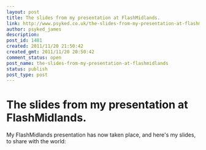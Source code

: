 ```yaml
---
layout: post
title: The slides from my presentation at FlashMidlands.
link: http://www.psyked.co.uk/the-slides-from-my-presentation-at-flashmidlands/
author: psyked_james
description: 
post_id: 1481
created: 2011/11/20 21:50:42
created_gmt: 2011/11/20 20:50:42
comment_status: open
post_name: the-slides-from-my-presentation-at-flashmidlands
status: publish
post_type: post
---
```


# The slides from my presentation at FlashMidlands.

My FlashMidlands presentation has now taken place, and here's my slides, to share with the world: